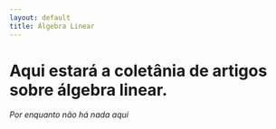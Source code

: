 ```yaml
---
layout: default
title: Álgebra Linear
---
```


# Aqui estará a coletânia de artigos sobre álgebra linear.

_Por enquanto não há nada aqui_
